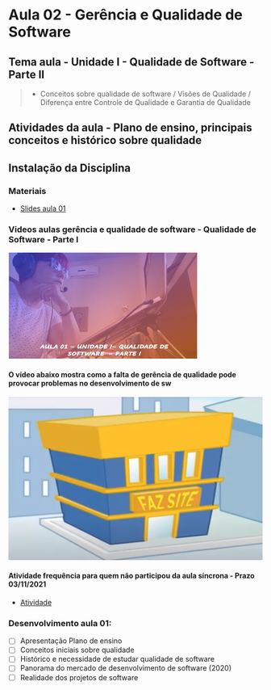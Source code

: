 # Aula 02 - Gerência e Qualidade de Software
## Tema aula - Unidade I - Qualidade de Software - Parte II
 
>  *  Conceitos sobre qualidade de software / Visões de Qualidade / Diferença entre Controle de Qualidade e Garantia de Qualidade

## Atividades da aula - Plano de ensino, principais conceitos e histórico sobre qualidade

## Instalação da Disciplina

### Materiais

- [Slides aula 01](aula2_UnidadeI_Qualidade_sw_parteII.pdf)

### Videos aulas gerência e qualidade de software -  Qualidade de Software - Parte I
[![Aula - Qualidade de Software PARTE II](capa_aula1.png)](https://www.youtube.com/watch?v=WvBiQnRSKbw)

####  O vídeo abaixo mostra como a falta de gerência de qualidade pode provocar problemas no desenvolvimento de sw

[![material complementar aula01](fazsite1.png)](https://www.youtube.com/watch?v=kF8sxDDoRns)


####  Atividade frequência para quem não participou da aula síncrona - Prazo 03/11/2021

- [Atividade](https://forms.gle/t19CY74Aw3mmy1Aa9)


### Desenvolvimento aula 01: 

- [ ]  Apresentação Plano de ensino
- [ ]  Conceitos iniciais sobre qualidade
- [ ]  Histórico e necessidade de estudar qualidade de software
- [ ]  Panorama do mercado de desenvolvimento de software (2020)
- [ ]  Realidade dos projetos de software
